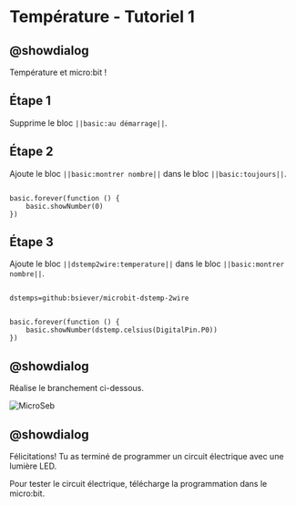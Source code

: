 # Température - Tutoriel 1

## @showdialog

Température et micro:bit !

## Étape 1

Supprime le bloc ``||basic:au démarrage||``.

## Étape 2

Ajoute le bloc ``||basic:montrer nombre||`` dans le bloc ``||basic:toujours||``.

```blocks

basic.forever(function () {
    basic.showNumber(0)
})

```

## Étape 3

Ajoute le bloc ``||dstemp2wire:temperature||`` dans le bloc ``||basic:montrer nombre||``.

```package

dstemps=github:bsiever/microbit-dstemp-2wire

```

```blocks

basic.forever(function () {
    basic.showNumber(dstemp.celsius(DigitalPin.P0))
})

```

## @showdialog 

Réalise le branchement ci-dessous.

![MicroSeb](https://github.com/sbergeroncp/micro-seb/blob/master/1.png?raw=true)

## @showdialog 

Félicitations! Tu as terminé de programmer un circuit électrique avec une lumière LED.

Pour tester le circuit électrique, télécharge la programmation dans le micro:bit.